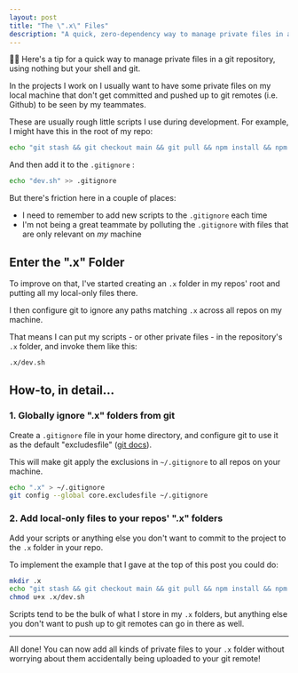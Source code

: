 ```yaml
---
layout: post
title: "The \".x\" Files"
description: "A quick, zero-dependency way to manage private files in a git repository"
---
```


<div class="callout">
  💁‍♂️ Here's a tip for a quick way to manage private files in a git repository, using nothing but your shell and git.
</div>

In the projects I work on I usually want to have some private files on my local machine that don't get committed and pushed up to git remotes (i.e. Github) to be seen by my teammates.

These are usually rough little scripts I use during development. For example, I might have this in the root of my repo:

```bash
echo "git stash && git checkout main && git pull && npm install && npm dev" > dev.sh
```

And then add it to the `.gitignore` :

```bash
echo "dev.sh" >> .gitignore
```

But there's friction here in a couple of places:

- I need to remember to add new scripts to the `.gitignore` each time
- I'm not being a great teammate by polluting the  `.gitignore` with files that are only relevant on _my_ machine


## Enter the ".x" Folder

To improve on that, I've started creating an `.x` folder in my repos' root and putting all my local-only files there.

I then configure git to ignore any paths matching `.x`  across all repos on my machine.

That means I can put my scripts - or other private files - in the repository's `.x` folder, and invoke them like this:

```bash
.x/dev.sh
```


## How-to, in detail...

### 1. Globally ignore ".x" folders from git

Create a `.gitignore` file in your home directory, and configure git to use it as the default "excludesfile" ([git docs](https://git-scm.com/docs/gitignore#_configuration)).

This will make git apply the exclusions in  `~/.gitignore` to all repos on your machine.

```bash
echo ".x" > ~/.gitignore
git config --global core.excludesfile ~/.gitignore
```

### 2. Add local-only files to your repos' ".x" folders

Add your scripts or anything else you don't want to commit to the project to the `.x` folder in your repo.

To implement the example that I gave at the top of this post you could do:

```bash
mkdir .x
echo "git stash && git checkout main && git pull && npm install && npm dev" > .x/dev.sh
chmod u+x .x/dev.sh
```

Scripts tend to be the bulk of what I store in my `.x` folders, but anything else you don't want to push up to git remotes can go in there as well.

---

All done! You can now add all kinds of private files to your `.x` folder without worrying about them accidentally being uploaded to your git remote!
